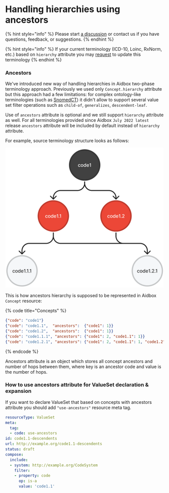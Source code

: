 # Handling hierarchies using ancestors

{% hint style="info" %}
Please start [a discussion](https://github.com/Aidbox/Issues/discussions) or contact us if you have questions, feedback, or suggestions.
{% endhint %}

{% hint style="info" %}
If your current terminology (ICD-10, Loinc, RxNorm, etc.) based on `hierarchy` attribute you may [request](../../../overview/contact-us.md) to update this terminology
{% endhint %}

### Ancestors

We've introduced new way of handling hierarchies in Aidbox two-phase terminology approach. Previously we used only `Concept.hierarchy` attribute but this approach had a few limitations: for complex ontology-like terminologies (such as [SnomedCT](https://www.snomed.org/)) it didn't allow to support several value set filter operations such as `child-of`, `generalizes`, `descendent-leaf`.

Use of `ancestors` attribute is optional and we still support `hierarchy` attribute as well. For all terminologies provided since Aidbox `July 2022 latest` release `ancestors` attribute will be included by default instead of `hierarchy` attribute.

For example, source terminology structure looks as follows:

![](<../../../../.gitbook/assets/image (95).png>)

This is how ancestors hierarchy is supposed to be represented in Aidbox `Concept` resource:

{% code title="Concepts" %}
```json
{"code": "code1"}
{"code": "code1.1",  "ancestors":  {"code1": 1}}
{"code": "code1.2",  "ancestors":  {"code1": 1}}
{"code": "code1.1.1", "ancestors": {"code1": 2, "code1.1": 1}}
{"code": "code1.2.1", "ancestors": {"code1": 2, "code1.1": 1, "code1.2": 1}}
```
{% endcode %}

Ancestors attribute is an object which stores all concept ancestors and number of hops between them, where key is an ancestor code and value is the number of hops.

### How to use ancestors attribute for ValueSet declaration & expansion

If you want to declare ValueSet that based on concepts with ancestors attribute you should add `"use-ancestors"` resource meta tag.

```yaml
resourceType: ValueSet
meta:
  tag:
  - code: use-ancestors
id: code1.1-descendents
url: http://example.org/code1.1-descendents
status: draft
compose:
  include:
  - system: http://example.org/CodeSystem
    filter:
    - property: code
      op: is-a
      value: 'code1.1'

```
